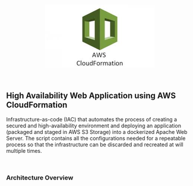 <p align="center">
  <img src="https://github.com/khero1212/CloudFormation_WebApp/blob/master/header.jpg" alt="header" />
</p>

<br>

## High Availability Web Application using AWS CloudFormation

Infrastructure-as-code (IAC) that automates the process of creating a secured and high-availability environment and deploying an application (packaged and staged in AWS S3 Storage) into a dockerized Apache Web Server. The script contains all the configurations needed for a repeatable process so that the infrastructure can be discarded and recreated at will multiple times.

<br>

### Architecture Overview